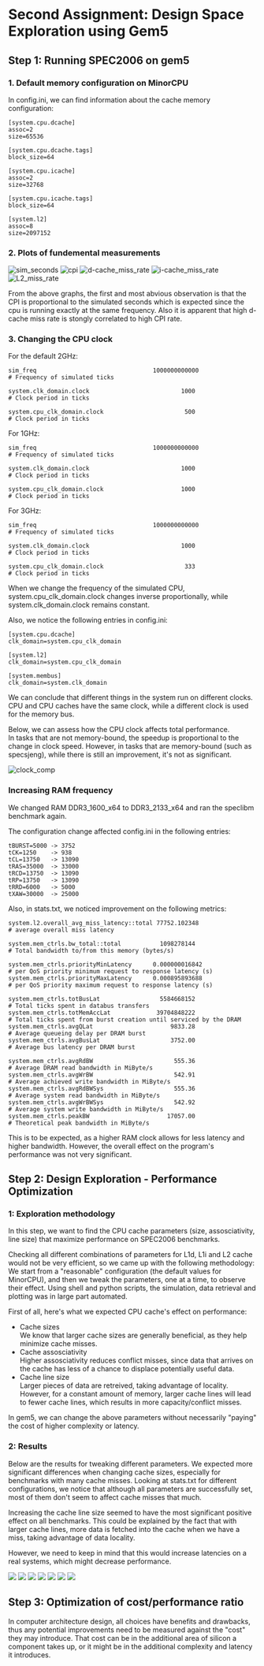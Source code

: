 # Second Assignment: Design Space Exploration using Gem5

## Step 1: Running SPEC2006 on gem5

### 1. Default memory configuration on MinorCPU

In config.ini, we can find information about the cache memory configuration:  
```
[system.cpu.dcache]
assoc=2
size=65536

[system.cpu.dcache.tags]
block_size=64

[system.cpu.icache]
assoc=2
size=32768

[system.cpu.icache.tags]
block_size=64

[system.l2]
assoc=8
size=2097152
```

### 2. Plots of fundemental measurements
![sim_seconds](spec_results/plots/sim_seconds.png)
![cpi](spec_results/plots/cpi.png)
![d-cache_miss_rate](spec_results/plots/d-cache_miss_rate.png)
![i-cache_miss_rate](spec_results/plots/i-cache_miss_rate.png)
![L2_miss_rate](spec_results/plots/L2_miss_rate.png)

From the above graphs, the first and most abvious observation is that the CPI is proportional to the simulated seconds which is expected since the cpu is running exactly at the same frequency. Also it is apparent that high d-cache miss rate is stongly correlated to high CPI rate.

### 3. Changing the CPU clock

For the default 2GHz:
```
sim_freq                                 1000000000000                       # Frequency of simulated ticks

system.clk_domain.clock                          1000                       # Clock period in ticks

system.cpu_clk_domain.clock                       500                       # Clock period in ticks

```


For 1GHz:
```
sim_freq                                 1000000000000                       # Frequency of simulated ticks

system.clk_domain.clock                          1000                       # Clock period in ticks

system.cpu_clk_domain.clock                      1000                       # Clock period in ticks

```


For 3GHz:
```
sim_freq                                 1000000000000                       # Frequency of simulated ticks

system.clk_domain.clock                          1000                       # Clock period in ticks

system.cpu_clk_domain.clock                       333                       # Clock period in ticks

```

When we change the frequency of the simulated CPU, system.cpu_clk_domain.clock changes inverse proportionally, while system.clk_domain.clock remains constant.

Also, we notice the following entries in config.ini:
```
[system.cpu.dcache]
clk_domain=system.cpu_clk_domain

[system.l2]
clk_domain=system.cpu_clk_domain

[system.membus]
clk_domain=system.clk_domain
```

We can conclude that different things in the system run on different clocks. CPU and CPU caches have the same clock, while a different clock is used for the memory bus.

Below, we can assess how the CPU clock affects total performance.   
In tasks that are not memory-bound, the speedup is proportional to the change in clock speed. However, in tasks that are memory-bound (such as specsjeng), while there is still an improvement, it's not as significant.

![clock_comp](spec_results/plots/clock_comp.png)


### Increasing RAM frequency

We changed RAM DDR3_1600_x64 to DDR3_2133_x64 and ran the speclibm benchmark again.

The configuration change affected config.ini in the following entries:
```
tBURST=5000 -> 3752
tCK=1250    -> 938
tCL=13750   -> 13090
tRAS=35000  -> 33000
tRCD=13750  -> 13090
tRP=13750   -> 13090
tRRD=6000   -> 5000
tXAW=30000  -> 25000
```

Also, in stats.txt, we noticed improvement on the following metrics:
```
system.l2.overall_avg_miss_latency::total 77752.102348                       # average overall miss latency

system.mem_ctrls.bw_total::total           1098278144                       # Total bandwidth to/from this memory (bytes/s)

system.mem_ctrls.priorityMinLatency      0.000000016842                       # per QoS priority minimum request to response latency (s)
system.mem_ctrls.priorityMaxLatency      0.000895893688                       # per QoS priority maximum request to response latency (s)

system.mem_ctrls.totBusLat                 5584668152                       # Total ticks spent in databus transfers
system.mem_ctrls.totMemAccLat             39704848222                       # Total ticks spent from burst creation until serviced by the DRAM
system.mem_ctrls.avgQLat                      9833.28                       # Average queueing delay per DRAM burst
system.mem_ctrls.avgBusLat                    3752.00                       # Average bus latency per DRAM burst

system.mem_ctrls.avgRdBW                       555.36                       # Average DRAM read bandwidth in MiByte/s
system.mem_ctrls.avgWrBW                       542.91                       # Average achieved write bandwidth in MiByte/s
system.mem_ctrls.avgRdBWSys                    555.36                       # Average system read bandwidth in MiByte/s
system.mem_ctrls.avgWrBWSys                    542.92                       # Average system write bandwidth in MiByte/s
system.mem_ctrls.peakBW                      17057.00                       # Theoretical peak bandwidth in MiByte/s

```

This is to be expected, as a higher RAM clock allows for less latency and higher bandwidth. However, the overall effect on the program's performance was not very significant.

## Step 2: Design Exploration - Performance Optimization

### 1: Exploration methodology
In this step, we want to find the CPU cache parameters (size, assosciativity, line size) that maximize performance on SPEC2006 benchmarks. 

Checking all different combinations of parameters for L1d, L1i and L2 cache would not be very efficient, so we came up with the following methodology:  
We start from a "reasonable" configuration (the default values for MinorCPU), and then we tweak the parameters, one at a time, to observe their effect. Using shell and python scripts, the simulation, data retrieval and plotting was in large part automated.

First of all, here's what we expected CPU cache's effect on performance:
- Cache sizes  
  We know that larger cache sizes are generally beneficial, as they help minimize cache misses.  
- Cache assosciativity  
  Higher assosciativity reduces conflict misses, since data that arrives on the cache has less of a chance to displace potentially useful data.
- Cache line size  
   Larger pieces of data are retreived, taking advantage of locality. However, for a constant amount of memory, larger cache lines will lead to fewer cache lines, which results in more capacity/conflict misses. 

In gem5, we can change the above parameters without necessarily "paying" the cost of higher complexity or latency.

### 2: Results

Below are the results for tweaking different parameters. We expected more significant differences when changing cache sizes, especially for benchmarks with many cache misses. Looking at stats.txt for different configurations, we notice that although all parameters are successfully set, most of them don't seem to affect cache misses that much.  

Increasing the cache line size seemed to have the most significant positive effect on all benchmarks. This could be explained by the fact that with larger cache lines, more data is fetched into the cache when we have a miss, taking advantage of data locality. 

However, we need to keep in mind that this would increase latencies on a real systems, which might decrease performance.

![](spec_results/plots/optimization_cachelines.png)
![](spec_results/plots/optimization_L1d.png)
![](spec_results/plots/optimization_L1i.png)
![](spec_results/plots/optimization_L2.png)
![](spec_results/plots/optimization_L1d_assoc.png)
![](spec_results/plots/optimization_L1i_assoc.png)
![](spec_results/plots/optimization_L2_assoc.png)



## Step 3: Optimization of cost/performance ratio

In computer architecture design, all choices have benefits and drawbacks, thus any potential improvements need to be measured against the "cost" they may introduce. That cost can be in the additional area of silicon a component takes up, or it might be in the additional complexity and latency it introduces.

